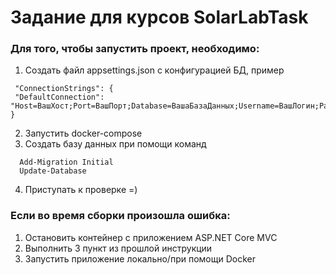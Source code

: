 # Задание для курсов SolarLabTask

### Для того, чтобы запустить проект, необходимо:
  1. Создать файл appsettings.json c конфигурацией БД, пример
   ```
    "ConnectionStrings": {
    "DefaultConnection": "Host=ВашХост;Port=ВашПорт;Database=ВашаБазаДанных;Username=ВашЛогин;Password=ВашПароль"
   }
```
  2.   Запустить docker-compose
  3.   Создать базу данных при помощи команд
     
     
      Add-Migration Initial
      Update-Database
    
    
4. Приступать к проверке =)

### Если во время сборки произошла ошибка:
1. Остановить контейнер с приложением ASP.NET Core MVC
2. Выполнить 3 пункт из прошлой инструкции
3. Запустить приложение локально/при помощи Docker
